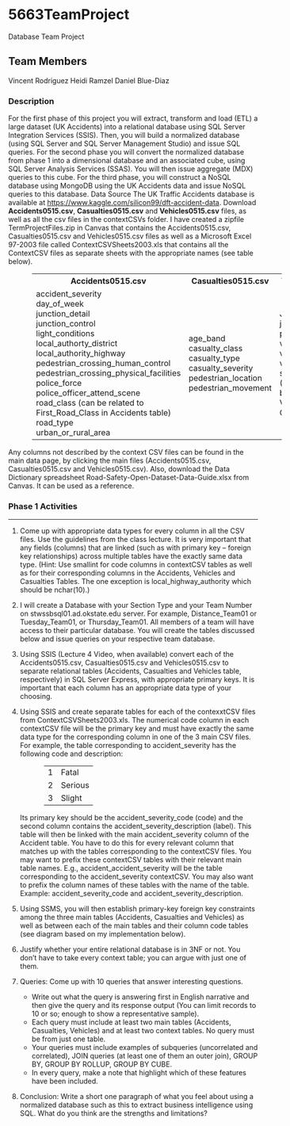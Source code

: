 # 5663TeamProject
Database Team Project
## Team Members
Vincent Rodriguez Heidi Ramzel Daniel Blue-Diaz

### Description
For the first phase of this project you will extract, transform and load (ETL) a large dataset (UK Accidents) into a 
relational database using SQL Server Integration Services (SSIS). Then, you will build a normalized database (using 
SQL Server and SQL Server Management Studio) and issue SQL queries. For the second phase you will convert the 
normalized database from phase 1 into a dimensional database and an associated cube, using SQL Server Analysis 
Services (SSAS). You will then issue aggregate (MDX) queries to this cube. For the third phase, you will construct a 
NoSQL database using MongoDB using the UK Accidents data and issue NoSQL queries to this database.
Data Source
The UK Traffic Accidents database is available at https://www.kaggle.com/silicon99/dft-accident-data. Download 
**Accidents0515.csv**, **Casualties0515.csv** and **Vehicles0515.csv** files, as well as all the csv files in the contextCSVs 
folder. 
I have created a zipfile TermProjectFiles.zip in Canvas that contains the Accidents0515.csv, Casualties0515.csv and 
Vehicles0515.csv files as well as a Microsoft Excel 97-2003 file called ContextCSVSheets2003.xls that contains all 
the ContextCSV files as separate sheets with the appropriate names (see table below).

<table style="margin-left:3em;">
  <tr>
    <th>Accidents0515.csv</th><th>Casualties0515.csv</th><th>Vehicles0515.csv</th>
  </tr>
  <tr>
    <td>
      accident_severity<br>
      day_of_week<br>
      junction_detail<br>
      junction_control<br>
      light_conditions<br>
      local_authorty_district<br>
      local_authority_highway<br>
      pedestrian_crossing_human_control<br>
      pedestrian_crossing_physical_facilities<br>
      police_force<br>
      police_officer_attend_scene<br>
      road_class (can be related to<br>
      First_Road_Class in Accidents table)<br>
      road_type<br>
      urban_or_rural_area
    </td>
    <td>
      age_band<br>
      casualty_class<br>
      casualty_type<br>
      casualty_severity<br>
      pedestrian_location<br>
      pedestrian_movement<br>
    </td>
    <td>
      Journey_purpose<br>
      junction_location<br>
      point_of_impact<br>
      vehicle_type<br>
      vehicle_manoeuvre<br>
      vehicle_location<br>
      sex_of_driver (Updated – <br>
      belongs to Vehicles, not <br>
      Casualties)
    </td>
    </tr>
  </table>
  
Any columns not described by the context CSV files can be found in the main data page, by clicking the main files 
(Accidents0515.csv, Casualties0515.csv and Vehicles0515.csv). Also, download the Data Dictionary spreadsheet 
Road-Safety-Open-Dataset-Data-Guide.xlsx from Canvas. It can be used as a reference.

### Phase 1 Activities
***
1. Come up with appropriate data types for every column in all the CSV files. Use the guidelines from the 
class lecture. It is very important that any fields (columns) that are linked (such as with primary key – 
foreign key relationships) across multiple tables have the exactly same data type. (Hint: Use smallint for 
code columns in contextCSV tables as well as for their corresponding columns in the Accidents, Vehicles 
and Casualties Tables. The one exception is local_highway_authority which should be nchar(10).)

2. I will create a Database with your Section Type and your Team Number on stwssbsql01.ad.okstate.edu 
server. For example, Distance_Team01 or Tuesday_Team01, or Thursday_Team01. All members of a team 
will have access to their particular database. You will create the tables discussed below and issue queries 
on your respective team database.

3. Using SSIS (Lecture 4 Video, when available) convert each of the Accidents0515.csv, Casualties0515.csv 
and Vehicles0515.csv to separate relational tables (Accidents, Casualties and Vehicles table, respectively) 
in SQL Server Express, with appropriate primary keys. It is important that each column has an 
appropriate data type of your choosing.

4. <p>Using SSIS and create separate tables for each of the contexxtCSV files from ContextCSVSheets2003.xls. The numerical code column in each contextCSV file will be the primary key and must have exactly the same data type for the corresponding column in one of the 3 main CSV files.<br> For example, the table corresponding to accident_severity has the following code and description:<br> <table style="margin-left:3em;"><tr><td>1</td><td>Fatal</td></tr><tr><td>2</td><td>Serious</td></tr><tr><td>3</td><td>Slight</td></tr></table>Its primary key should be the accident_severity_code (code) and the second column contains the accident_severity_description (label). This table will then be linked with the main accident_severity column of the Accident table. You have to do this for every relevant column that matches up with the tables corresponding to the contextCSV files.  You may want to prefix these contextCSV tables with their relevant main table names. E.g., accident_accident_severity will be the table corresponding to the accident_severity contextCSV. You may also want to prefix the column names of these tables with the name of the table.<br>Example: accident_severity_code and accident_severity_description.</p>
  
5. Using SSMS, you will then establish primary-key foreign key constraints among the three main tables 
(Accidents, Casualties and Vehicles) as well as between each of the main tables and their column code 
tables (see diagram based on my implementation below).

6. Justify whether your entire relational database is in 3NF or not. You don’t have to take every context 
table; you can argue with just one of them.

7. Queries: Come up with 10 queries that answer interesting questions.
    -  Write out what the query is answering first in English narrative and then give the query and its response output (You can limit records to 10 or so; enough to show a representative sample).
    -  Each query must include at least two main tables (Accidents, Casualties, Vehicles) and at least two context tables. No query must be from just one table.
    -  Your queries must include examples of subqueries (uncorrelated and correlated), JOIN queries (at least one of them an outer join), GROUP BY, GROUP BY ROLLUP, GROUP BY CUBE. 
    -  In every query, make a note that highlight which of these features have been included.
8. Conclusion: Write a short one paragraph of what you feel about using a normalized database such as this to extract business intelligence using SQL. What do you think are the strengths and limitations?
